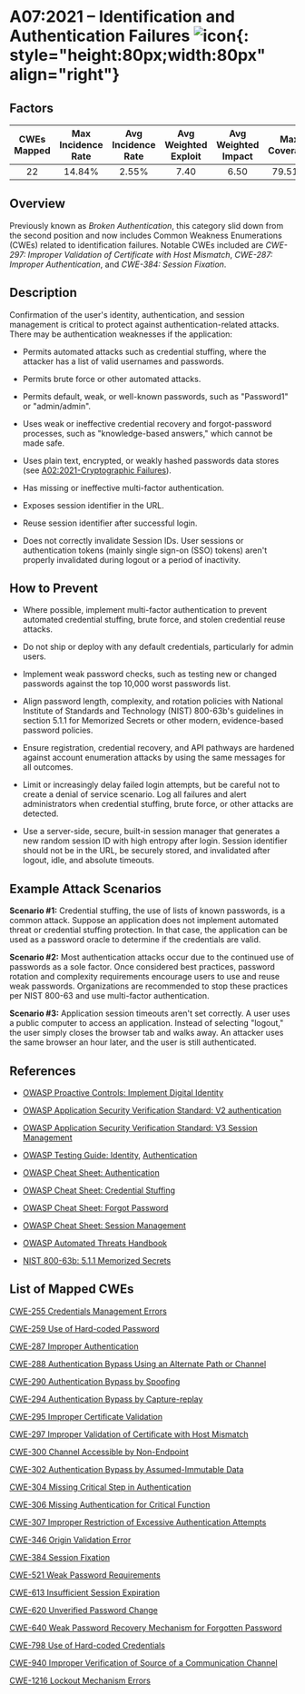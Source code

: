 # A07:2021 – Identification and Authentication Failures    ![icon](assets/TOP_10_Icons_Final_Identification_and_Authentication_Failures.png){: style="height:80px;width:80px" align="right"}

## Factors

| CWEs Mapped | Max Incidence Rate | Avg Incidence Rate | Avg Weighted Exploit | Avg Weighted Impact | Max Coverage | Avg Coverage | Total Occurrences | Total CVEs |
|:-------------:|:--------------------:|:--------------------:|:--------------:|:--------------:|:----------------------:|:---------------------:|:-------------------:|:------------:|
| 22          | 14.84%             | 2.55%              | 7.40                 | 6.50                | 79.51%       | 45.72%       | 132,195           | 3,897      |

## Overview

Previously known as *Broken Authentication*, this category slid down
from the second position and now includes Common Weakness 
Enumerations (CWEs) related to identification
failures. Notable CWEs included are *CWE-297: Improper Validation of
Certificate with Host Mismatch*, *CWE-287: Improper Authentication*, and
*CWE-384: Session Fixation*.

## Description 

Confirmation of the user's identity, authentication, and session
management is critical to protect against authentication-related
attacks. There may be authentication weaknesses if the application:

-   Permits automated attacks such as credential stuffing, where the
    attacker has a list of valid usernames and passwords.

-   Permits brute force or other automated attacks.

-   Permits default, weak, or well-known passwords, such as "Password1"
    or "admin/admin".

-   Uses weak or ineffective credential recovery and forgot-password
    processes, such as "knowledge-based answers," which cannot be made
    safe.

-   Uses plain text, encrypted, or weakly hashed passwords data stores (see
    [A02:2021-Cryptographic Failures](A02_2021-Cryptographic_Failures.md)).

-   Has missing or ineffective multi-factor authentication.

-   Exposes session identifier in the URL.

-   Reuse session identifier after successful login.

-   Does not correctly invalidate Session IDs. User sessions or
    authentication tokens (mainly single sign-on (SSO) tokens) aren't
    properly invalidated during logout or a period of inactivity.

## How to Prevent

-   Where possible, implement multi-factor authentication to prevent
    automated credential stuffing, brute force, and stolen credential
    reuse attacks.

-   Do not ship or deploy with any default credentials, particularly for
    admin users.

-   Implement weak password checks, such as testing new or changed
    passwords against the top 10,000 worst passwords list.

-   Align password length, complexity, and rotation policies with
    National Institute of Standards and Technology (NIST)
    800-63b's guidelines in section 5.1.1 for Memorized Secrets or other
    modern, evidence-based password policies.

-   Ensure registration, credential recovery, and API pathways are
    hardened against account enumeration attacks by using the same
    messages for all outcomes.

-   Limit or increasingly delay failed login attempts, but be careful not to create a denial of service scenario. Log all failures
    and alert administrators when credential stuffing, brute force, or
    other attacks are detected.

-   Use a server-side, secure, built-in session manager that generates a
    new random session ID with high entropy after login. Session identifier
    should not be in the URL, be securely stored, and invalidated after
    logout, idle, and absolute timeouts.

## Example Attack Scenarios

**Scenario #1:** Credential stuffing, the use of lists of known
passwords, is a common attack. Suppose an application does not implement
automated threat or credential stuffing protection. In that case, the
application can be used as a password oracle to determine if the
credentials are valid.

**Scenario #2:** Most authentication attacks occur due to the continued
use of passwords as a sole factor. Once considered best practices,
password rotation and complexity requirements encourage users to use
and reuse weak passwords. Organizations are recommended to stop these
practices per NIST 800-63 and use multi-factor authentication.

**Scenario #3:** Application session timeouts aren't set correctly. A
user uses a public computer to access an application. Instead of
selecting "logout," the user simply closes the browser tab and walks
away. An attacker uses the same browser an hour later, and the user is
still authenticated.

## References

-   [OWASP Proactive Controls: Implement Digital Identity](https://owasp.org/www-project-proactive-controls/v3/en/c6-digital-identity)

-   [OWASP Application Security Verification Standard: V2 authentication](https://owasp.org/www-project-application-security-verification-standard)

-   [OWASP Application Security Verification Standard: V3 Session Management](https://owasp.org/www-project-application-security-verification-standard)

-   [OWASP Testing Guide: Identity](https://owasp.org/www-project-web-security-testing-guide/stable/4-Web_Application_Security_Testing/03-Identity_Management_Testing/README), [Authentication](https://owasp.org/www-project-web-security-testing-guide/stable/4-Web_Application_Security_Testing/04-Authentication_Testing/README)

-   [OWASP Cheat Sheet: Authentication](https://cheatsheetseries.owasp.org/cheatsheets/Authentication_Cheat_Sheet.html)

-   [OWASP Cheat Sheet: Credential Stuffing](https://cheatsheetseries.owasp.org/cheatsheets/Credential_Stuffing_Prevention_Cheat_Sheet.html)

-   [OWASP Cheat Sheet: Forgot Password](https://cheatsheetseries.owasp.org/cheatsheets/Forgot_Password_Cheat_Sheet.html)

-   [OWASP Cheat Sheet: Session Management](https://cheatsheetseries.owasp.org/cheatsheets/Session_Management_Cheat_Sheet.html)

-   [OWASP Automated Threats Handbook](https://owasp.org/www-project-automated-threats-to-web-applications/)

-   [NIST 800-63b: 5.1.1 Memorized Secrets](https://pages.nist.gov/800-63-3/sp800-63b.html#memsecret)

## List of Mapped CWEs

[CWE-255 Credentials Management Errors](https://cwe.mitre.org/data/definitions/255.html)

[CWE-259 Use of Hard-coded Password](https://cwe.mitre.org/data/definitions/259.html)

[CWE-287 Improper Authentication](https://cwe.mitre.org/data/definitions/287.html)

[CWE-288 Authentication Bypass Using an Alternate Path or Channel](https://cwe.mitre.org/data/definitions/288.html)

[CWE-290 Authentication Bypass by Spoofing](https://cwe.mitre.org/data/definitions/290.html)

[CWE-294 Authentication Bypass by Capture-replay](https://cwe.mitre.org/data/definitions/294.html)

[CWE-295 Improper Certificate Validation](https://cwe.mitre.org/data/definitions/295.html)

[CWE-297 Improper Validation of Certificate with Host Mismatch](https://cwe.mitre.org/data/definitions/297.html)

[CWE-300 Channel Accessible by Non-Endpoint](https://cwe.mitre.org/data/definitions/300.html)

[CWE-302 Authentication Bypass by Assumed-Immutable Data](https://cwe.mitre.org/data/definitions/302.html)

[CWE-304 Missing Critical Step in Authentication](https://cwe.mitre.org/data/definitions/304.html)

[CWE-306 Missing Authentication for Critical Function](https://cwe.mitre.org/data/definitions/306.html)

[CWE-307 Improper Restriction of Excessive Authentication Attempts](https://cwe.mitre.org/data/definitions/307.html)

[CWE-346 Origin Validation Error](https://cwe.mitre.org/data/definitions/346.html)

[CWE-384 Session Fixation](https://cwe.mitre.org/data/definitions/384.html)

[CWE-521 Weak Password Requirements](https://cwe.mitre.org/data/definitions/521.html)

[CWE-613 Insufficient Session Expiration](https://cwe.mitre.org/data/definitions/613.html)

[CWE-620 Unverified Password Change](https://cwe.mitre.org/data/definitions/620.html)

[CWE-640 Weak Password Recovery Mechanism for Forgotten Password](https://cwe.mitre.org/data/definitions/640.html)

[CWE-798 Use of Hard-coded Credentials](https://cwe.mitre.org/data/definitions/798.html)

[CWE-940 Improper Verification of Source of a Communication Channel](https://cwe.mitre.org/data/definitions/940.html)

[CWE-1216 Lockout Mechanism Errors](https://cwe.mitre.org/data/definitions/1216.html)
